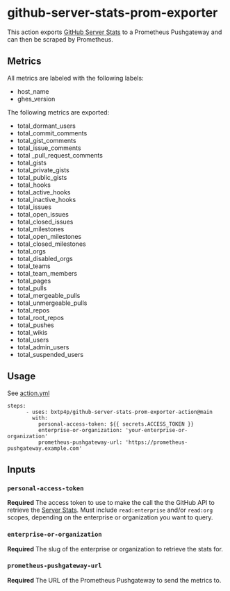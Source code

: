 # github-server-stats-prom-exporter

This action exports [GitHub Server Stats](https://docs.github.com/en/rest/enterprise-admin/admin-stats) to a Prometheus Pushgateway and can then be scraped by Prometheus.

## Metrics

All metrics are labeled with the following labels:

- host_name
- ghes_version

The following metrics are exported:

- total_dormant_users
- total_commit_comments
- total_gist_comments
- total_issue_comments
- total _pull_request_comments
- total_gists
- total_private_gists
- total_public_gists
- total_hooks
- total_active_hooks
- total_inactive_hooks
- total_issues
- total_open_issues
- total_closed_issues
- total_milestones
- total_open_milestones
- total_closed_milestones
- total_orgs
- total_disabled_orgs
- total_teams
- total_team_members
- total_pages
- total_pulls
- total_mergeable_pulls
- total_unmergeable_pulls
- total_repos
- total_root_repos
- total_pushes
- total_wikis
- total_users
- total_admin_users
- total_suspended_users



## Usage

See [action.yml](./action.yml)

```
steps:
      - uses: bxtp4p/github-server-stats-prom-exporter-action@main
        with:
          personal-access-token: ${{ secrets.ACCESS_TOKEN }}
          enterprise-or-organization: 'your-enterprise-or-organization'
          prometheus-pushgateway-url: 'https://prometheus-pushgateway.example.com'
```

## Inputs

### `personal-access-token`

**Required** The access token to use to make the call the the GitHub API to retrieve the [Server Stats](https://docs.github.com/en/rest/enterprise-admin/admin-stats). Must include `read:enterprise` and/or `read:org` scopes, depending on the enterprise or organization you want to query.

### `enterprise-or-organization`

**Required** The slug of the enterprise or organization to retrieve the stats for.

### `prometheus-pushgateway-url`

**Required** The URL of the Prometheus Pushgateway to send the metrics to.
